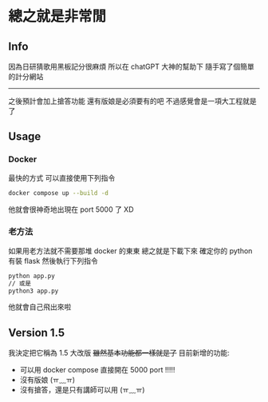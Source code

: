 # 總之就是非常閒

## Info

因為日研猜歌用黑板記分很麻煩
所以在 chatGPT 大神的幫助下
隨手寫了個簡單的計分網站

---

之後預計會加上搶答功能 還有版娘是必須要有的吧
不過感覺會是一項大工程就是了

## Usage

### Docker

最快的方式
可以直接使用下列指令

```bash
docker compose up --build -d
```

他就會很神奇地出現在 port 5000 了 XD

### 老方法

如果用老方法就不需要那堆 docker 的東東
總之就是下載下來
確定你的 python 有裝 flask
然後執行下列指令

```bash
python app.py
// 或是
python3 app.py
```

他就會自己飛出來啦

## Version 1.5

我決定把它稱為 1.5 大改版
~~雖然基本功能都一樣就是了~~
目前新增的功能:

- 可以用 docker compose 直接開在 5000 port !!!!!
- 沒有版娘 (ㅠ﹏ㅠ)
- 沒有搶答，還是只有講師可以用 (ㅠ﹏ㅠ)
